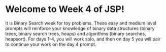 # Welcome to Week 4 of JSP!

It is Binary Search week for toy problems. These easy and medium level prompts will reinforce your knowledge of binary data structures (binary trees, binary search trees, heaps) and algorithms (binary searches, heapsort). For days 1-4, you will work solo, and then on day 5 you will pair to continue your work on the day 4 prompt.